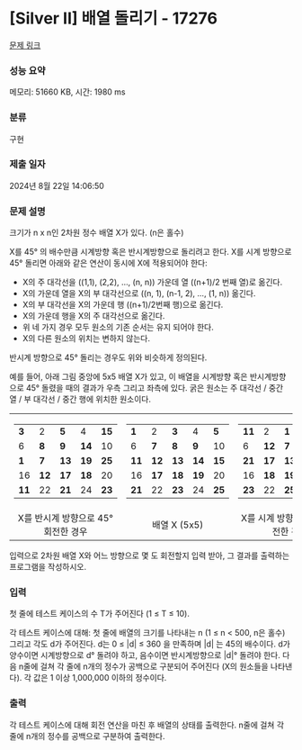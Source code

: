 # [Silver II] 배열 돌리기 - 17276 

[문제 링크](https://www.acmicpc.net/problem/17276) 

### 성능 요약

메모리: 51660 KB, 시간: 1980 ms

### 분류

구현

### 제출 일자

2024년 8월 22일 14:06:50

### 문제 설명

<p>크기가 n x n인 2차원 정수 배열 X가 있다. (n은 홀수)</p>

<p>X를 45° 의 배수만큼 시계방향 혹은 반시계방향으로 돌리려고 한다. X를 시계 방향으로 45° 돌리면 아래와 같은 연산이 동시에 X에 적용되어야 한다:</p>

<ul>
	<li>X의 주 대각선을 ((1,1), (2,2), …, (n, n)) 가운데 열 ((n+1)/2 번째 열)로 옮긴다.</li>
	<li>X의 가운데 열을 X의 부 대각선으로 ((n, 1), (n-1, 2), …, (1, n)) 옮긴다. </li>
	<li>X의 부 대각선을 X의 가운데 행 ((n+1)/2번째 행)으로 옮긴다.</li>
	<li>X의 가운데 행을 X의 주 대각선으로 옮긴다.</li>
	<li>위 네 가지 경우 모두 원소의 기존 순서는 유지 되어야 한다.</li>
	<li>X의 다른 원소의 위치는 변하지 않는다.</li>
</ul>

<p>반시계 방향으로 45° 돌리는 경우도 위와 비슷하게 정의된다.</p>

<p>예를 들어, 아래 그림 중앙에 5x5 배열 X가 있고, 이 배열을 시계방향 혹은 반시계방향으로 45° 돌렸을 때의 결과가 우측 그리고 좌측에 있다. 굵은 원소는 주 대각선 / 중간 열 / 부 대각선 / 중간 행에 위치한 원소이다.</p>

<table class="table table-bordered" style="width: 100%;">
	<tbody>
		<tr>
			<td style="width: 33%; text-align: center;">
			<table class="table table-bordered" style="width: 100%;">
				<tbody>
					<tr>
						<td style="width: 20%;"><strong>3</strong></td>
						<td style="width: 20%;">2</td>
						<td style="width: 20%;"><strong>5</strong></td>
						<td style="width: 20%;">4</td>
						<td style="width: 20%;"><strong>15</strong></td>
					</tr>
					<tr>
						<td style="width: 20%;">6</td>
						<td style="width: 20%;"><strong>8</strong></td>
						<td style="width: 20%;"><strong>9</strong></td>
						<td style="width: 20%;"><strong>14</strong></td>
						<td style="width: 20%;">10</td>
					</tr>
					<tr>
						<td style="width: 20%;"><strong>1</strong></td>
						<td style="width: 20%;"><strong>7</strong></td>
						<td style="width: 20%;"><strong>13</strong></td>
						<td style="width: 20%;"><strong>19</strong></td>
						<td style="width: 20%;"><strong>25</strong></td>
					</tr>
					<tr>
						<td style="width: 20%;">16</td>
						<td style="width: 20%;"><strong>12</strong></td>
						<td style="width: 20%;"><strong>17</strong></td>
						<td style="width: 20%;"><strong>18</strong></td>
						<td style="width: 20%;">20</td>
					</tr>
					<tr>
						<td style="width: 20%;"><strong>11</strong></td>
						<td style="width: 20%;">22</td>
						<td style="width: 20%;"><strong>21</strong></td>
						<td style="width: 20%;">24</td>
						<td style="width: 20%;"><strong>23</strong></td>
					</tr>
				</tbody>
			</table>
			</td>
			<td style="width: 34%; text-align: center;">
			<table class="table table-bordered" style="width: 100%;">
				<tbody>
					<tr>
						<td style="width: 20%;"><strong>1</strong></td>
						<td style="width: 20%;">2</td>
						<td style="width: 20%;"><strong>3</strong></td>
						<td style="width: 20%;">4</td>
						<td style="width: 20%;"><strong>5</strong></td>
					</tr>
					<tr>
						<td style="width: 20%;">6</td>
						<td style="width: 20%;"><strong>7</strong></td>
						<td style="width: 20%;"><strong>8</strong></td>
						<td style="width: 20%;"><strong>9</strong></td>
						<td style="width: 20%;">10</td>
					</tr>
					<tr>
						<td style="width: 20%;"><strong>11</strong></td>
						<td style="width: 20%;"><strong>12</strong></td>
						<td style="width: 20%;"><strong>13</strong></td>
						<td style="width: 20%;"><strong>14</strong></td>
						<td style="width: 20%;"><strong>15</strong></td>
					</tr>
					<tr>
						<td style="width: 20%;">16</td>
						<td style="width: 20%;"><strong>17</strong></td>
						<td style="width: 20%;"><strong>18</strong></td>
						<td style="width: 20%;"><strong>19</strong></td>
						<td style="width: 20%;">20</td>
					</tr>
					<tr>
						<td style="width: 20%;"><strong>21</strong></td>
						<td style="width: 20%;">22</td>
						<td style="width: 20%;"><strong>23</strong></td>
						<td style="width: 20%;">24</td>
						<td style="width: 20%;"><strong>25</strong></td>
					</tr>
				</tbody>
			</table>
			</td>
			<td style="width: 33%; text-align: center;">
			<table class="table table-bordered" style="width: 100%;">
				<tbody>
					<tr>
						<td style="width: 20%;"><strong>11</strong></td>
						<td style="width: 20%;">2</td>
						<td style="width: 20%;"><strong>1</strong></td>
						<td style="width: 20%;">4</td>
						<td style="width: 20%;"><strong>3</strong></td>
					</tr>
					<tr>
						<td style="width: 20%;">6</td>
						<td style="width: 20%;"><strong>12</strong></td>
						<td style="width: 20%;"><strong>7</strong></td>
						<td style="width: 20%;"><strong>8</strong></td>
						<td style="width: 20%;">10</td>
					</tr>
					<tr>
						<td style="width: 20%;"><strong>21</strong></td>
						<td style="width: 20%;"><strong>17</strong></td>
						<td style="width: 20%;"><strong>13</strong></td>
						<td style="width: 20%;"><strong>9</strong></td>
						<td style="width: 20%;"><strong>5</strong></td>
					</tr>
					<tr>
						<td style="width: 20%;">16</td>
						<td style="width: 20%;"><strong>18</strong></td>
						<td style="width: 20%;"><strong>19</strong></td>
						<td style="width: 20%;"><strong>14</strong></td>
						<td style="width: 20%;">20</td>
					</tr>
					<tr>
						<td style="width: 20%;"><strong>23</strong></td>
						<td style="width: 20%;">22</td>
						<td style="width: 20%;"><strong>25</strong></td>
						<td style="width: 20%;">24</td>
						<td style="width: 20%;"><strong>15</strong></td>
					</tr>
				</tbody>
			</table>
			</td>
		</tr>
		<tr>
			<td style="width: 33%; text-align: center;">X를 반시계 방향으로 45° 회전한 경우</td>
			<td style="width: 34%; text-align: center;">배열 X (5x5)</td>
			<td style="width: 33%; text-align: center;">X를 시계 방향으로 45° 회전한 경우</td>
		</tr>
	</tbody>
</table>

<p>입력으로 2차원 배열 X와 어느 방향으로 몇 도 회전할지 입력 받아, 그 결과를 출력하는 프로그램을 작성하시오.</p>

### 입력 

 <p>첫 줄에 테스트 케이스의 수 T가 주어진다 (1 ≤ T ≤ 10).</p>

<p>각 테스트 케이스에 대해: 첫 줄에 배열의 크기를 나타내는 n (1 ≤ n < 500, n은 홀수) 그리고 각도 d가 주어진다. d는 0 ≤ |d| ≤ 360 을 만족하며 |d| 는 45의 배수이다. d가 양수이면 시계방향으로 d° 돌려야 하고, 음수이면 반시계방향으로 |d|° 돌려야 한다. 다음 n줄에 걸쳐 각 줄에 n개의 정수가 공백으로 구분되어 주어진다 (X의 원소들을 나타낸다). 각 값은 1 이상 1,000,000 이하의 정수이다.</p>

### 출력 

 <p>각 테스트 케이스에 대해 회전 연산을 마친 후 배열의 상태를 출력한다. n줄에 걸쳐 각 줄에 n개의 정수를 공백으로 구분하여 출력한다. </p>

